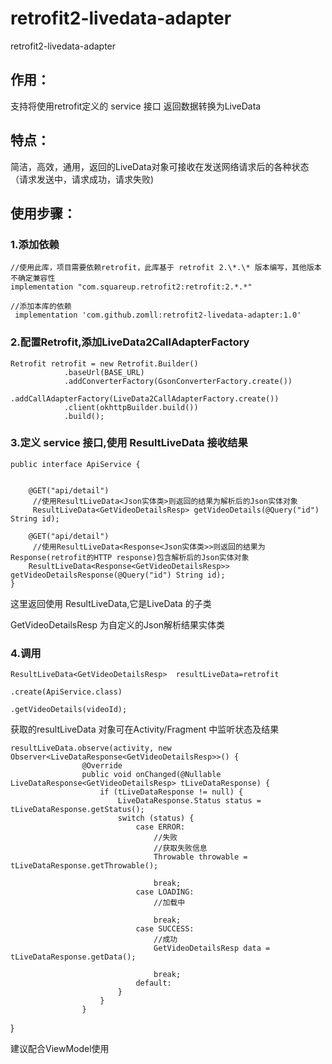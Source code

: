 # retrofit2-livedata-adapter
retrofit2-livedata-adapter
## 作用：
支持将使用retrofit定义的 service 接口 返回数据转换为LiveData
## 特点：
简洁，高效，通用，返回的LiveData对象可接收在发送网络请求后的各种状态（请求发送中，请求成功，请求失败)

## 使用步骤：
### 1.添加依赖

    //使用此库，项目需要依赖retrofit，此库基于 retrofit 2.\*.\* 版本编写，其他版本不确定兼容性
    implementation "com.squareup.retrofit2:retrofit:2.*.*"
    
    //添加本库的依赖
     implementation 'com.github.zomll:retrofit2-livedata-adapter:1.0'
    
    
### 2.配置Retrofit,添加LiveData2CallAdapterFactory

    Retrofit retrofit = new Retrofit.Builder()
                .baseUrl(BASE_URL)
                .addConverterFactory(GsonConverterFactory.create())
                .addCallAdapterFactory(LiveData2CallAdapterFactory.create())
                .client(okhttpBuilder.build())
                .build();
                
### 3.定义 service 接口,使用 ResultLiveData 接收结果

    public interface ApiService {
    
        
        @GET("api/detail")
         //使用ResultLiveData<Json实体类>则返回的结果为解析后的Json实体对象
         ResultLiveData<GetVideoDetailsResp> getVideoDetails(@Query("id") String id);
     
        @GET("api/detail")
         //使用ResultLiveData<Response<Json实体类>>则返回的结果为Response(retrofit的HTTP response)包含解析后的Json实体对象
        ResultLiveData<Response<GetVideoDetailsResp>> getVideoDetailsResponse(@Query("id") String id);
    }
  这里返回使用 ResultLiveData,它是LiveData 的子类
  
  GetVideoDetailsResp 为自定义的Json解析结果实体类
  
### 4.调用

    ResultLiveData<GetVideoDetailsResp>  resultLiveData=retrofit
                                                            .create(ApiService.class)
                                                            .getVideoDetails(videoId);
 
获取的resultLiveData 对象可在Activity/Fragment 中监听状态及结果
  
    resultLiveData.observe(activity, new Observer<LiveDataResponse<GetVideoDetailsResp>>() {
                    @Override
                    public void onChanged(@Nullable LiveDataResponse<GetVideoDetailsResp> tLiveDataResponse) {
                        if (tLiveDataResponse != null) {
                            LiveDataResponse.Status status = tLiveDataResponse.getStatus();
                            switch (status) {
                                case ERROR:
                                    //失败
                                    //获取失败信息
                                    Throwable throwable = tLiveDataResponse.getThrowable();
                                     
                                    break;
                                case LOADING:
                                    //加载中
                                    
                                    break;
                                case SUCCESS:
                                    //成功
                                    GetVideoDetailsResp data = tLiveDataResponse.getData();
                                    
                                    break;
                                default:
                            }
                        }
                    }
   }

建议配合ViewModel使用